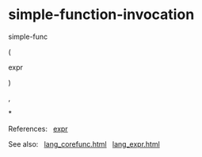 # simple\-function\-invocation








simple\-func



(



expr



)




,







\*




  

  

References:   [expr](./expr.html)  

See also:   [lang\_corefunc.html](../lang_corefunc.html)   [lang\_expr.html](../lang_expr.html)

